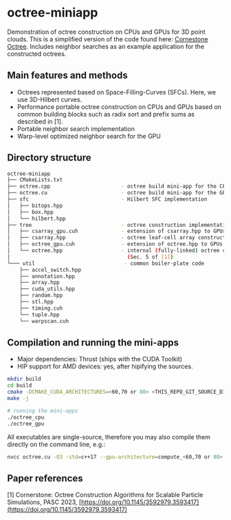 # octree-miniapp

Demonstration of octree construction on CPUs and GPUs for 3D point clouds.
This is a simplified version of the code found here: [Cornestone Octree](https://github.com/sekelle/cornerstone-octree).
Includes neighbor searches as an example application for the constructed octrees.

## Main features and methods
* Octrees represented based on Space-Filling-Curves (SFCs). Here, we use 3D-Hilbert curves.
* Performance portable octree construction on CPUs and GPUs based on common building blocks such
as radix sort and prefix sums as described in [1].
* Portable neighbor search implementation
* Warp-level optimized neighbor search for the GPU


## Directory structure
```bash
octree-miniapp
├── CMakeLists.txt
├── octree.cpp                       - octree build mini-app for the CPU
├── octree.cu                        - octree build mini-app for the GPU
├── sfc                              - Hilbert SFC implementation
│   ├── bitops.hpp
│   ├── box.hpp
│   └── hilbert.hpp
├── tree                             - octree construction implementation
│   ├── csarray_gpu.cuh              - extension of csarray.hpp to GPUs
│   ├── csarray.hpp                  - octree leaf-cell array construction (Sec. 4 of [1])
│   ├── octree_gpu.cuh               - extension of octree.hpp to GPUs
│   └── octree.hpp                   - internal (fully-linked) octree construction on top of leaf-cells
│                                      (Sec. 5 of [1])
└─── util                             - common boiler-plate code
    ├── accel_switch.hpp
    ├── annotation.hpp
    ├── array.hpp
    ├── cuda_utils.hpp
    ├── random.hpp
    ├── stl.hpp
    ├── timing.cuh
    └── tuple.hpp
    └── warpscan.cuh

```

## Compilation and running the mini-apps
* Major dependencies: Thrust (ships with the CUDA Toolkit)
* HIP support for AMD devices: yes, after hipifying the sources.

```bash
mkdir build
cd build
cmake -DCMAKE_CUDA_ARCHITECTURES=<60,70 or 80> <THIS_REPO_GIT_SOURCE_DIR>
make -j

# running the mini-apps
./octree_cpu
./octree_gpu
```
All executables are single-source, therefore you may also compile them directly on the command line, e.g.:
```bash
nvcc octree.cu -O3 -std=c++17 --gpu-architecture=compute_<60,70 or 80> neighbor_search.cu
```
## Paper references
[1] Cornerstone: Octree Construction Algorithms for Scalable Particle Simulations, PASC 2023, [https://doi.org/10.1145/3592979.3593417](https://doi.org/10.1145/3592979.3593417)
